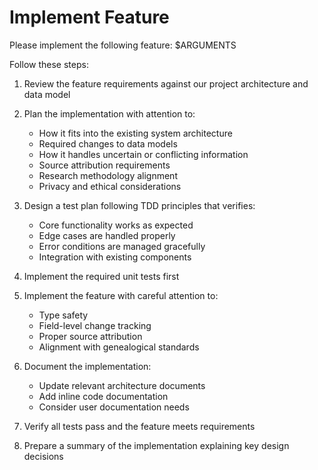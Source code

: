 # Implement Feature

Please implement the following feature: $ARGUMENTS

Follow these steps:

1. Review the feature requirements against our project architecture and data model
2. Plan the implementation with attention to:
   - How it fits into the existing system architecture
   - Required changes to data models
   - How it handles uncertain or conflicting information
   - Source attribution requirements
   - Research methodology alignment
   - Privacy and ethical considerations

3. Design a test plan following TDD principles that verifies:
   - Core functionality works as expected
   - Edge cases are handled properly
   - Error conditions are managed gracefully
   - Integration with existing components

4. Implement the required unit tests first

5. Implement the feature with careful attention to:
   - Type safety
   - Field-level change tracking
   - Proper source attribution
   - Alignment with genealogical standards

6. Document the implementation:
   - Update relevant architecture documents
   - Add inline code documentation
   - Consider user documentation needs

7. Verify all tests pass and the feature meets requirements

8. Prepare a summary of the implementation explaining key design decisions
